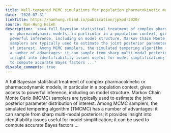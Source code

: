 ```yaml
---
title: Well-tempered MCMC simulations for population pharmacokinetic models
date: '2020-07-31'
linkTitle: https://nanhung.rbind.io/publication/jpkpd-2020/
source: Nan-Hung Hsieh
description: '<p>A full Bayesian statistical treatment of complex pharmacokinetic
  or pharmacodynamic models, in particular in a population context, gives access to
  powerful inference, including on model structure. Markov Chain Monte Carlo (MCMC)
  samplers are typically used to estimate the joint posterior parameter distribution
  of interest. Among MCMC samplers, the simulated tempering algorithm (TMCMC) has
  a number of advantages: it can sample from sharp multi-modal posteriors; it provides
  insight into identifiability issues useful for model simplification; it can be used
  to compute accurate Bayes factors ...'
disable_comments: true
---
```

<p>A full Bayesian statistical treatment of complex pharmacokinetic or pharmacodynamic models, in particular in a population context, gives access to powerful inference, including on model structure. Markov Chain Monte Carlo (MCMC) samplers are typically used to estimate the joint posterior parameter distribution of interest. Among MCMC samplers, the simulated tempering algorithm (TMCMC) has a number of advantages: it can sample from sharp multi-modal posteriors; it provides insight into identifiability issues useful for model simplification; it can be used to compute accurate Bayes factors ...